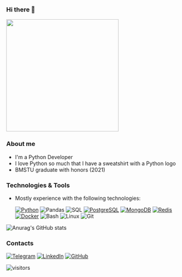 ### Hi there 👋
<img src='https://media.giphy.com/media/G3Hu8RMcnHZA2JK6x1/giphy.gif' height=300 width=300>

###
### About me
- I'm a Python Developer
- I love Python so much that I have a sweatshirt with a Python logo
- BMSTU graduate with honors (2021)

###
### Technologies & Tools
- Mostly experience with the following technologies:
    
    [![Python](https://img.shields.io/badge/-Python-000?&logo=Python)](https://www.python.org/)
    ![Pandas](https://img.shields.io/badge/-Pandas-000?&logo=Pandas)
    ![SQL](https://img.shields.io/badge/-SQL-000?&logo=MySQL)
    [![PostgreSQL](https://img.shields.io/badge/-PostgreSQL-000?&logo=PostgreSQL)](https://www.postgresql.org/)
    [![MongoDB](https://img.shields.io/badge/-MongoDB-000?&logo=MongoDB)](https://www.mongodb.com/)
    [![Redis](https://img.shields.io/badge/-Redis-000?&logo=Redis)](https://redis.io/)
    [![Docker](https://img.shields.io/badge/-Docker-000?&logo=Docker)](https://www.docker.com/)
    ![Bash](https://img.shields.io/badge/-Shell-000?&logo=gnu-bash)
    ![Linux](https://img.shields.io/badge/-Linux-000?&logo=Linux)
    ![Git](https://img.shields.io/badge/-Git-000?&logo=Git)

![Anurag's GitHub stats](https://github-readme-stats.vercel.app/api?username=Lesh4&count_private=true&show_icons=true&theme=gotham)

###
### Contacts
[![Telegram](https://img.shields.io/badge/-Telegram-000?&logo=Telegram)](https://t.me/alexeyabakumov)
[![LinkedIn](https://img.shields.io/badge/-LinkedIn-000?&logo=LinkedIn)](https://www.linkedin.com/in/lesh4/)
[![GitHub](https://img.shields.io/badge/-GitHub-000?&logo=GitHub)](https://github.com/Lesh4)

![visitors](https://visitor-badge.laobi.icu/badge?page_id=Lesh4.Lesh4)
